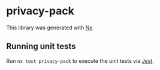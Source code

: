 # privacy-pack

This library was generated with [Nx](https://nx.dev).

## Running unit tests

Run `nx test privacy-pack` to execute the unit tests via [Jest](https://jestjs.io).
